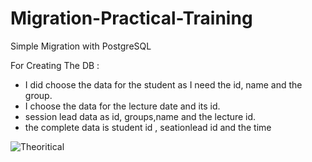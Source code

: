 # Migration-Practical-Training
Simple Migration  with PostgreSQL 

For Creating The DB :

- I did  choose the data for the student as I need the id, name and the group.
- I choose the data for the lecture date and its id.
- session lead data as id, groups,name and the lecture id.
- the complete data  is student id , seationlead id and the time

![Theoritical](https://user-images.githubusercontent.com/97471166/213917151-b5f8b758-992a-4164-aaf9-fe91f8bd0ebe.png)

